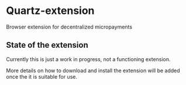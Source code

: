 # Quartz-extension
Browser extension for decentralized micropayments

## State of the extension
Currently this is just a work in progress, not a functioning extension.

More details on how to download and install the extension will be added once the it is suitable for use.

